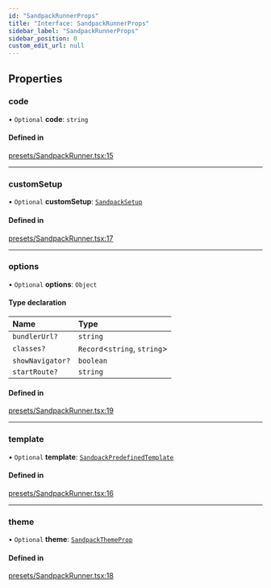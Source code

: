 ```yaml
---
id: "SandpackRunnerProps"
title: "Interface: SandpackRunnerProps"
sidebar_label: "SandpackRunnerProps"
sidebar_position: 0
custom_edit_url: null
---
```


## Properties

### code

• `Optional` **code**: `string`

#### Defined in

[presets/SandpackRunner.tsx:15](https://github.com/codesandbox/sandpack/blob/9fab5d6/sandpack-react/src/presets/SandpackRunner.tsx#L15)

___

### customSetup

• `Optional` **customSetup**: [`SandpackSetup`](SandpackSetup)

#### Defined in

[presets/SandpackRunner.tsx:17](https://github.com/codesandbox/sandpack/blob/9fab5d6/sandpack-react/src/presets/SandpackRunner.tsx#L17)

___

### options

• `Optional` **options**: `Object`

#### Type declaration

| Name | Type |
| :------ | :------ |
| `bundlerUrl?` | `string` |
| `classes?` | `Record`<`string`, `string`\> |
| `showNavigator?` | `boolean` |
| `startRoute?` | `string` |

#### Defined in

[presets/SandpackRunner.tsx:19](https://github.com/codesandbox/sandpack/blob/9fab5d6/sandpack-react/src/presets/SandpackRunner.tsx#L19)

___

### template

• `Optional` **template**: [`SandpackPredefinedTemplate`](../#sandpackpredefinedtemplate)

#### Defined in

[presets/SandpackRunner.tsx:16](https://github.com/codesandbox/sandpack/blob/9fab5d6/sandpack-react/src/presets/SandpackRunner.tsx#L16)

___

### theme

• `Optional` **theme**: [`SandpackThemeProp`](../#sandpackthemeprop)

#### Defined in

[presets/SandpackRunner.tsx:18](https://github.com/codesandbox/sandpack/blob/9fab5d6/sandpack-react/src/presets/SandpackRunner.tsx#L18)
